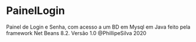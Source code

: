 # PainelLogin

Painel de Login e Senha, com acesso a um BD em Mysql em Java feito pela framework Net Beans 8.2.
Versão 1.0 @PhillipeSilva 2020

